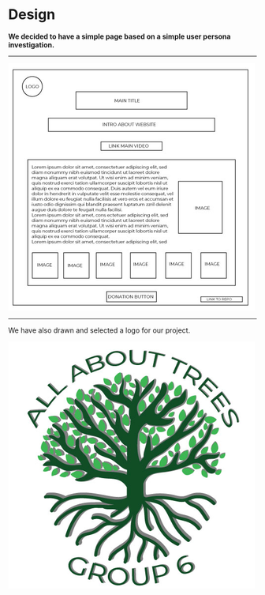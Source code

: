 # Design

**We decided to have a simple page based on a simple user persona
investigation.**

---

![group6](assets/group6design.jpg)

---

We have also drawn and selected a logo for our project.

![logo](assets/group6logo.jpg)
